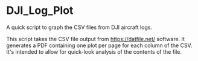 # DJI_Log_Plot
A quick script to graph the CSV files from DJI aircraft logs. 

This script takes the CSV file output from https://datfile.net/ software.
It generates a PDF containing one plot per page for each column of the CSV. 
It's intended to allow for quick-look analysis of the contents of the file. 

